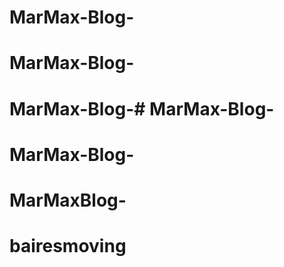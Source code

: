 
# MarMax-Blog-
# MarMax-Blog-
# MarMax-Blog-# MarMax-Blog-
# MarMax-Blog-
# MarMaxBlog-
# bairesmoving
